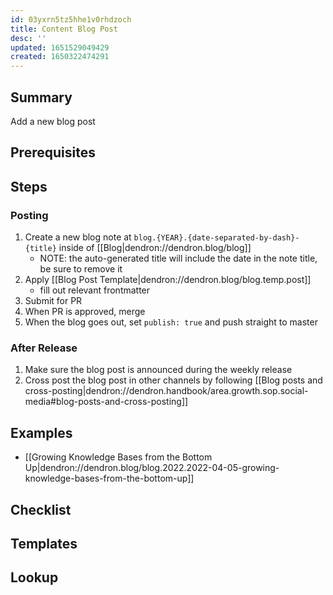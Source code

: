 ```yaml
---
id: 03yxrn5tz5hhe1v0rhdzoch
title: Content Blog Post
desc: ''
updated: 1651529049429
created: 1650322474291
---
```


## Summary
Add a new blog post

## Prerequisites

## Steps
### Posting
1. Create a new blog note at `blog.{YEAR}.{date-separated-by-dash}-{title}` inside of [[Blog|dendron://dendron.blog/blog]]
    - NOTE: the auto-generated title will include the date in the note title, be sure to remove it 
1. Apply [[Blog Post Template|dendron://dendron.blog/blog.temp.post]]
    - fill out relevant frontmatter
1. Submit for PR
1. When PR is approved, merge 
1. When the blog goes out, set `publish: true` and push straight to master

### After Release
1. Make sure the blog post is announced during the weekly release
1. Cross post the blog post in other channels by following [[Blog posts and cross-posting|dendron://dendron.handbook/area.growth.sop.social-media#blog-posts-and-cross-posting]]

## Examples
- [[Growing Knowledge Bases from the Bottom Up|dendron://dendron.blog/blog.2022.2022-04-05-growing-knowledge-bases-from-the-bottom-up]]

## Checklist

## Templates

## Lookup
